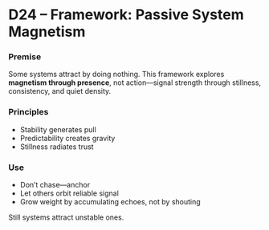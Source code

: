 # D24 – Framework: Passive System Magnetism

### Premise

Some systems attract by doing nothing. This framework explores **magnetism through presence**, not action—signal strength through stillness, consistency, and quiet density.

### Principles

- Stability generates pull  
- Predictability creates gravity  
- Stillness radiates trust

### Use

- Don’t chase—anchor  
- Let others orbit reliable signal  
- Grow weight by accumulating echoes, not by shouting

Still systems attract unstable ones.
